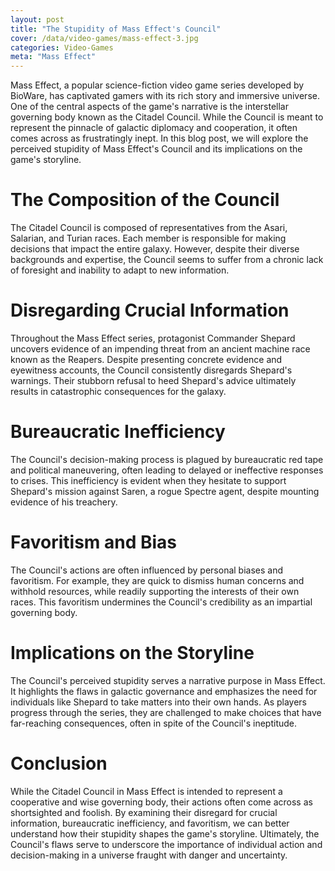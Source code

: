 ```yaml
---
layout: post
title: "The Stupidity of Mass Effect's Council"
cover: /data/video-games/mass-effect-3.jpg
categories: Video-Games
meta: "Mass Effect"
---
```


Mass Effect, a popular science-fiction video game series developed by BioWare, has captivated gamers with its rich story and immersive universe. One of the central aspects of the game's narrative is the interstellar governing body known as the Citadel Council. While the Council is meant to represent the pinnacle of galactic diplomacy and cooperation, it often comes across as frustratingly inept. In this blog post, we will explore the perceived stupidity of Mass Effect's Council and its implications on the game's storyline.

# The Composition of the Council

The Citadel Council is composed of representatives from the Asari, Salarian, and Turian races. Each member is responsible for making decisions that impact the entire galaxy. However, despite their diverse backgrounds and expertise, the Council seems to suffer from a chronic lack of foresight and inability to adapt to new information.

# Disregarding Crucial Information

Throughout the Mass Effect series, protagonist Commander Shepard uncovers evidence of an impending threat from an ancient machine race known as the Reapers. Despite presenting concrete evidence and eyewitness accounts, the Council consistently disregards Shepard's warnings. Their stubborn refusal to heed Shepard's advice ultimately results in catastrophic consequences for the galaxy.

# Bureaucratic Inefficiency

The Council's decision-making process is plagued by bureaucratic red tape and political maneuvering, often leading to delayed or ineffective responses to crises. This inefficiency is evident when they hesitate to support Shepard's mission against Saren, a rogue Spectre agent, despite mounting evidence of his treachery.

# Favoritism and Bias

The Council's actions are often influenced by personal biases and favoritism. For example, they are quick to dismiss human concerns and withhold resources, while readily supporting the interests of their own races. This favoritism undermines the Council's credibility as an impartial governing body.

# Implications on the Storyline

The Council's perceived stupidity serves a narrative purpose in Mass Effect. It highlights the flaws in galactic governance and emphasizes the need for individuals like Shepard to take matters into their own hands. As players progress through the series, they are challenged to make choices that have far-reaching consequences, often in spite of the Council's ineptitude.

# Conclusion

While the Citadel Council in Mass Effect is intended to represent a cooperative and wise governing body, their actions often come across as shortsighted and foolish. By examining their disregard for crucial information, bureaucratic inefficiency, and favoritism, we can better understand how their stupidity shapes the game's storyline. Ultimately, the Council's flaws serve to underscore the importance of individual action and decision-making in a universe fraught with danger and uncertainty.